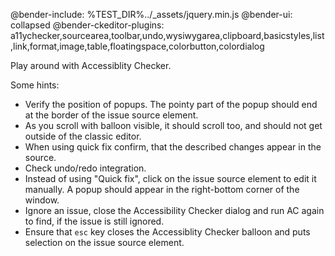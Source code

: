@bender-include: %TEST_DIR%../_assets/jquery.min.js
@bender-ui: collapsed
@bender-ckeditor-plugins: a11ychecker,sourcearea,toolbar,undo,wysiwygarea,clipboard,basicstyles,list,link,format,image,table,floatingspace,colorbutton,colordialog

Play around with Accessiblity Checker.

Some hints:

- Verify the position of popups. The pointy part of the popup should end at the border of the issue source element.
- As you scroll with balloon visible, it should scroll too, and should not get outside of the classic editor.
- When using quick fix confirm, that the described changes appear in the source.
- Check undo/redo integration.
- Instead of using "Quick fix", click on the issue source element to edit it manually. A popup should appear in the right-bottom
corner of the window.
- Ignore an issue, close the Accessibility Checker dialog and run AC again to find, if the issue is still ignored.
- Ensure that `esc` key closes the Accessiblity Checker balloon and puts selection on the issue source element.